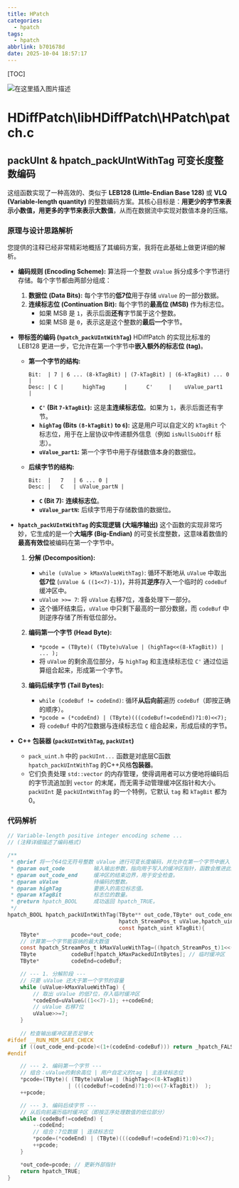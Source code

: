 ```yaml
---
title: HPatch
categories:
  - hpatch
tags:
  - hpatch
abbrlink: b701678d
date: 2025-10-04 18:57:17
---
```

<meta name="referrer" content="no-referrer" />

[TOC]

![在这里插入图片描述](https://i-blog.csdnimg.cn/direct/72a0f919146843cba861601b64feb07c.png)

# HDiffPatch\libHDiffPatch\HPatch\patch.c
## packUInt & hpatch_packUIntWithTag **可变长度整数编码**

这组函数实现了一种高效的、类似于 **LEB128 (Little-Endian Base 128)** 或 **VLQ (Variable-length quantity)** 的整数编码方案。其核心目标是：**用更少的字节来表示小数值，用更多的字节来表示大数值**，从而在数据流中实现对数值本身的压缩。

### **原理与设计思路解析**

您提供的注释已经非常精彩地概括了其编码方案，我将在此基础上做更详细的解析。

*   **编码规则 (Encoding Scheme):**
    算法将一个整数 `uValue` 拆分成多个字节进行存储。每个字节都由两部分组成：

    1.  **数据位 (Data Bits):** 每个字节的**低7位**用于存储 `uValue` 的一部分数据。
    2.  **连续标志位 (Continuation Bit):** 每个字节的**最高位 (MSB)** 作为标志位。
        *   如果 MSB 是 `1`，表示后面**还有**字节属于这个整数。
        *   如果 MSB 是 `0`，表示这是这个整数的**最后一个**字节。

*   **带标签的编码 (`hpatch_packUIntWithTag`)**
    HDiffPatch 的实现比标准的 LEB128 更进一步，它允许在第一个字节中**嵌入额外的标志位 (tag)**。

    *   **第一个字节的结构:**
        ```
        Bit:  | 7 | 6 ... (8-kTagBit) | (7-kTagBit) | (6-kTagBit) ... 0 |
        Desc: | C |      highTag      |      C'     |    uValue_part1   |
        ```
        *   **`C'` (Bit `7-kTagBit`):** 这是**主连续标志位**。如果为 `1`，表示后面还有字节。
        *   **`highTag` (Bits `(8-kTagBit)` to `6`):** 这是用户可以自定义的 `kTagBit` 个标志位，用于在上层协议中传递额外信息（例如 `isNullSubDiff` 标志）。
        *   **`uValue_part1`:** 第一个字节中用于存储数值本身的数据位。

    *   **后续字节的结构:**
        ```
        Bit:  |   7   | 6 ... 0 |
        Desc: |   C   | uValue_partN |
        ```
        *   **`C` (Bit 7):** **连续标志位**。
        *   **`uValue_partN`:** 后续字节用于存储数值的数据位。

*   **`hpatch_packUIntWithTag` 的实现逻辑 (大端序输出)**
    这个函数的实现非常巧妙，它生成的是一个**大端序 (Big-Endian)** 的可变长度整数，这意味着数值的**最高有效位**被编码在第一个字节中。

    1.  **分解 (Decomposition):**
        *   `while (uValue > kMaxValueWithTag)`: 循环不断地从 `uValue` 中取出**低7位** (`uValue & ((1<<7)-1)`)，并将其**逆序**存入一个临时的 `codeBuf` 缓冲区中。
        *   `uValue >>= 7`: 将 `uValue` 右移7位，准备处理下一部分。
        *   这个循环结束后，`uValue` 中只剩下最高的一部分数据，而 `codeBuf` 中则逆序存储了所有低位部分。

    2.  **编码第一个字节 (Head Byte):**
        *   `*pcode = (TByte)( (TByte)uValue | (highTag<<(8-kTagBit)) | ... );`
        *   将 `uValue` 的剩余高位部分，与 `highTag` 和主连续标志位 `C'` 通过位运算组合起来，形成第一个字节。

    3.  **编码后续字节 (Tail Bytes):**
        *   `while (codeBuf != codeEnd)`: 循环**从后向前**遍历 `codeBuf`（即按正确的顺序）。
        *   `*pcode = (*codeEnd) | (TByte)(((codeBuf!=codeEnd)?1:0)<<7);`
        *   将 `codeBuf` 中的7位数据与连续标志位 `C` 组合起来，形成后续的字节。

*   **C++ 包装器 (`packUIntWithTag`, `packUInt`)**
    *   `pack_uint.h` 中的 `packUInt...` 函数是对底层C函数 `hpatch_packUIntWithTag` 的C++风格**包装器**。
    *   它们负责处理 `std::vector` 的内存管理，使得调用者可以方便地将编码后的字节流追加到 `vector` 的末尾，而无需手动管理缓冲区指针和大小。`packUInt` 是 `packUIntWithTag` 的一个特例，它默认 `tag` 和 `kTagBit` 都为0。

### **代码解析**

```c
// Variable-length positive integer encoding scheme ...
// (注释详细描述了编码格式)

/**
 * @brief 将一个64位无符号整数 uValue 进行可变长度编码，并允许在第一个字节中嵌入 kTagBit 个高位标志。
 * @param out_code         输入输出参数，指向用于写入的缓冲区指针，函数会推进此指针。
 * @param out_code_end     缓冲区的结束边界，用于安全检查。
 * @param uValue           待编码的整数。
 * @param highTag          要嵌入的高位标志值。
 * @param kTagBit          标志位的数量。
 * @return hpatch_BOOL     成功返回 hpatch_TRUE。
 */
hpatch_BOOL hpatch_packUIntWithTag(TByte** out_code,TByte* out_code_end,
                                   hpatch_StreamPos_t uValue,hpatch_uint highTag,
                                   const hpatch_uint kTagBit){
    TByte*          pcode=*out_code;
    // 计算第一个字节能容纳的最大数值
    const hpatch_StreamPos_t kMaxValueWithTag=((hpatch_StreamPos_t)1<<(7-kTagBit))-1;
    TByte           codeBuf[hpatch_kMaxPackedUIntBytes]; // 临时缓冲区
    TByte*          codeEnd=codeBuf;

    // --- 1. 分解阶段 ---
    // 只要 uValue 还大于第一个字节的容量
    while (uValue>kMaxValueWithTag) {
        // 取出 uValue 的低7位，存入临时缓冲区
        *codeEnd=uValue&((1<<7)-1); ++codeEnd;
        // uValue 右移7位
        uValue>>=7;
    }
    
    // 检查输出缓冲区是否足够大
#ifdef __RUN_MEM_SAFE_CHECK
    if ((out_code_end-pcode)<(1+(codeEnd-codeBuf))) return _hpatch_FALSE;
#endif

    // --- 2. 编码第一个字节 ---
    // 组合：uValue的剩余高位 | 用户自定义的tag | 主连续标志位
    *pcode=(TByte)( (TByte)uValue | (highTag<<(8-kTagBit))
                   | (((codeBuf!=codeEnd)?1:0)<<(7-kTagBit))  );
    ++pcode;

    // --- 3. 编码后续字节 ---
    // 从后向前遍历临时缓冲区（即按正序处理数值的低位部分）
    while (codeBuf!=codeEnd) {
        --codeEnd;
        // 组合：7位数据 | 连续标志位
        *pcode=(*codeEnd) | (TByte)(((codeBuf!=codeEnd)?1:0)<<7);
        ++pcode;
    }

    *out_code=pcode; // 更新外部指针
    return hpatch_TRUE;
}
```

